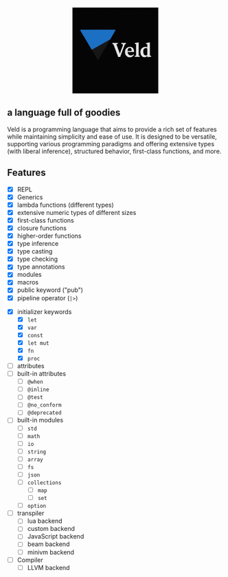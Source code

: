 [comment]: <>  (# Veld)

<p align="center">
    <img src="assets/logo.png" alt="Verdict Logo" width="200">
</p>


## a language full of goodies

Veld is a programming language that aims to provide a rich set of features while maintaining simplicity and ease of use. It is designed to be versatile, supporting various programming paradigms and offering extensive types (with liberal inference), structured behavior, first-class functions, and more.

## Features

- [x] REPL
- [x] Generics
- [x] lambda functions (different types)
- [x] extensive numeric types of different sizes
- [x] first-class functions
- [x] closure functions
- [x] higher-order functions
- [x] type inference
- [x] type casting
- [x] type checking
- [x] type annotations
- [x] modules
- [x] macros
- [x] public keyword ("pub")
- [x] pipeline operator (`|>`)
<!-- - [x] postfix macros
- [x] infix operators
- [x] infix macros
- [x] structured behavior  -->
- [x] initializer keywords
  - [x] `let`
  - [x] `var`
  - [x] `const`
  - [x] `let mut`
  - [x] `fn`
  - [x] `proc`
- [ ] attributes
- [ ] built-in attributes
  - [ ] `@when`
  - [ ] `@inline`
  <!-- - [ ] `@export` -->
  - [ ] `@test`
  - [ ] `@no_conform`
  - [ ] `@deprecated`
- [ ] built-in modules
  - [ ] `std`
  - [ ] `math`
  - [ ] `io`
  - [ ] `string`
  - [ ] `array`
  - [ ] `fs`
  - [ ] `json`
  - [ ] `collections`
    - [ ] `map`
    - [ ] `set`
  - [ ] `option`
- [ ] transpiler
  - [ ] lua backend
  - [ ] custom backend
  - [ ] JavaScript backend
  - [ ] beam backend
  - [ ] minivm backend
- [ ] Compiler
  - [ ] LLVM backend
